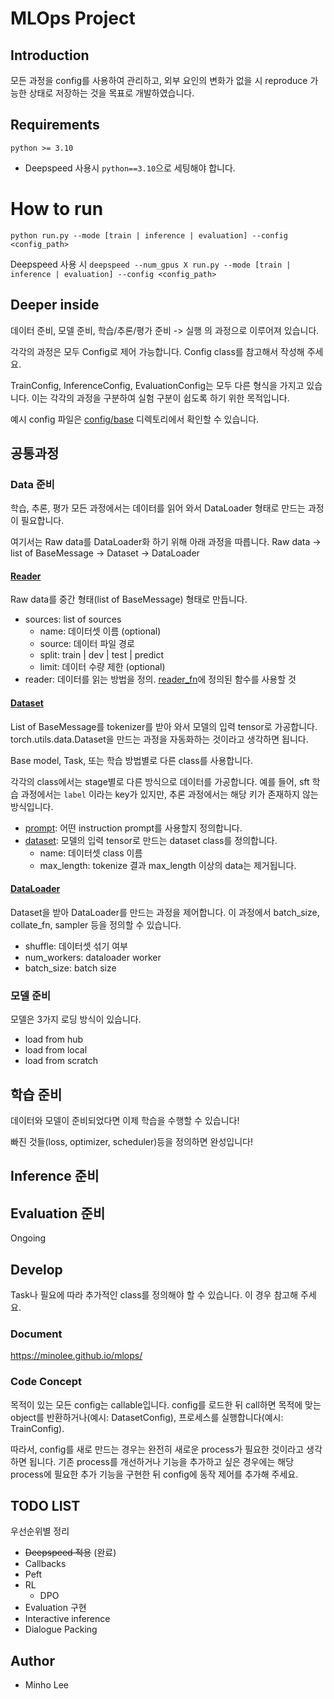# MLOps Project

## Introduction
모든 과정을 config를 사용하여 관리하고, 외부 요인의 변화가 없을 시 reproduce 가능한 상태로 저장하는 것을 목표로 개발하였습니다.

## Requirements
`python >= 3.10`

* Deepspeed 사용시 `python==3.10`으로 세팅해야 합니다.

# How to run
`python run.py --mode [train | inference | evaluation] --config <config_path>`

Deepspeed 사용 시 `deepspeed --num_gpus X run.py --mode [train | inference | evaluation] --config <config_path>`

## Deeper inside
데이터 준비, 모델 준비, 학습/추론/평가 준비 -> 실행 의 과정으로 이루어져 있습니다.

각각의 과정은 모두 Config로 제어 가능합니다. Config class를 참고해서 작성해 주세요.

TrainConfig, InferenceConfig, EvaluationConfig는 모두 다른 형식을 가지고 있습니다.
이는 각각의 과정을 구분하여 실험 구분이 쉽도록 하기 위한 목적입니다.

예시 config 파일은 [config/base](https://github.com/minolee/mlops/tree/main/config/base) 디렉토리에서 확인할 수 있습니다.

## 공통과정
### Data 준비

학습, 추론, 평가 모든 과정에서는 데이터를 읽어 와서 DataLoader 형태로 만드는 과정이 필요합니다.

여기서는 Raw data를 DataLoader화 하기 위해 아래 과정을 따릅니다.
Raw data -> list of BaseMessage -> Dataset -> DataLoader

#### [Reader](https://github.com/minolee/mlops/blob/main/src/data/reader/config.py)
Raw data를 중간 형태(list of BaseMessage) 형태로 만듭니다.

* sources: list of sources
  * name: 데이터셋 이름 (optional)
  * source: 데이터 파일 경로
  * split: train | dev | test | predict
  * limit: 데이터 수량 제한 (optional)
* reader: 데이터를 읽는 방법을 정의. [reader_fn](https://github.com/minolee/mlops/blob/main/src/data/reader/reader.py)에 정의된 함수를 사용할 것

#### [Dataset](https://github.com/minolee/mlops/blob/main/src/data/dataset/config.py)
List of BaseMessage를 tokenizer를 받아 와서 모델의 입력 tensor로 가공합니다. torch.utils.data.Dataset을 만드는 과정을 자동화하는 것이라고 생각하면 됩니다. 

Base model, Task, 또는 학습 방법별로 다른 class를 사용합니다.

각각의 class에서는 stage별로 다른 방식으로 데이터를 가공합니다. 예를 들어, sft 학습 과정에서는 `label` 이라는 key가 있지만, 추론 과정에서는 해당 키가 존재하지 않는 방식입니다.

* [prompt](https://github.com/minolee/mlops/blob/main/src/data/dataset/prompt.py): 어떤 instruction prompt를 사용할지 정의합니다.
* [dataset](https://github.com/minolee/mlops/blob/main/src/data/dataset/dataset.py): 모델의 입력 tensor로 만드는 dataset class를 정의합니다.
  * name: 데이터셋 class 이름
  * max_length: tokenize 결과 max_length 이상의 data는 제거됩니다.

#### [DataLoader](https://github.com/minolee/mlops/blob/main/src/data/dataloader/config.py)
Dataset을 받아 DataLoader를 만드는 과정을 제어합니다. 이 과정에서 batch_size, collate_fn, sampler 등을 정의할 수 있습니다.

* shuffle: 데이터셋 섞기 여부
* num_workers: dataloader worker
* batch_size: batch size


### 모델 준비
모델은 3가지 로딩 방식이 있습니다.

* load from hub
* load from local
* load from scratch


## 학습 준비
데이터와 모델이 준비되었다면 이제 학습을 수행할 수 있습니다!

빠진 것들(loss, optimizer, scheduler)등을 정의하면 완성입니다!



## Inference 준비

## Evaluation 준비
Ongoing


## Develop

Task나 필요에 따라 추가적인 class를 정의해야 할 수 있습니다. 이 경우 참고해 주세요.

### Document
https://minolee.github.io/mlops/

### Code Concept
목적이 있는 모든 config는 callable입니다. config를 로드한 뒤 call하면 목적에 맞는 object를 반환하거나(예시: DatasetConfig), 프로세스를 실행합니다(예시: TrainConfig).

따라서, config를 새로 만드는 경우는 완전히 새로운 process가 필요한 것이라고 생각하면 됩니다. 기존 process를 개선하거나 기능을 추가하고 싶은 경우에는 해당 process에 필요한 추가 기능을 구현한 뒤 config에 동작 제어를 추가해 주세요.


## TODO LIST
우선순위별 정리

* <strike>Deepspeed 적용</strike> (완료)
* Callbacks
* Peft
* RL
  * DPO
* Evaluation 구현
* Interactive inference
* Dialogue Packing

## Author
- Minho Lee
